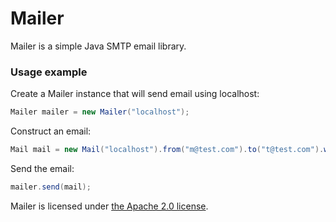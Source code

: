 # Mailer

Mailer is a simple Java SMTP email library.

### Usage example

Create a Mailer instance that will send email using localhost:

```Java
Mailer mailer = new Mailer("localhost");
```

Construct an email:

```Java
Mail mail = new Mail("localhost").from("m@test.com").to("t@test.com").withSubject("Hi").withText("This is your email");
```

Send the email:

```Java
mailer.send(mail);
```

Mailer is licensed under [the Apache 2.0 license](http://www.apache.org/licenses/LICENSE-2.0.txt/).